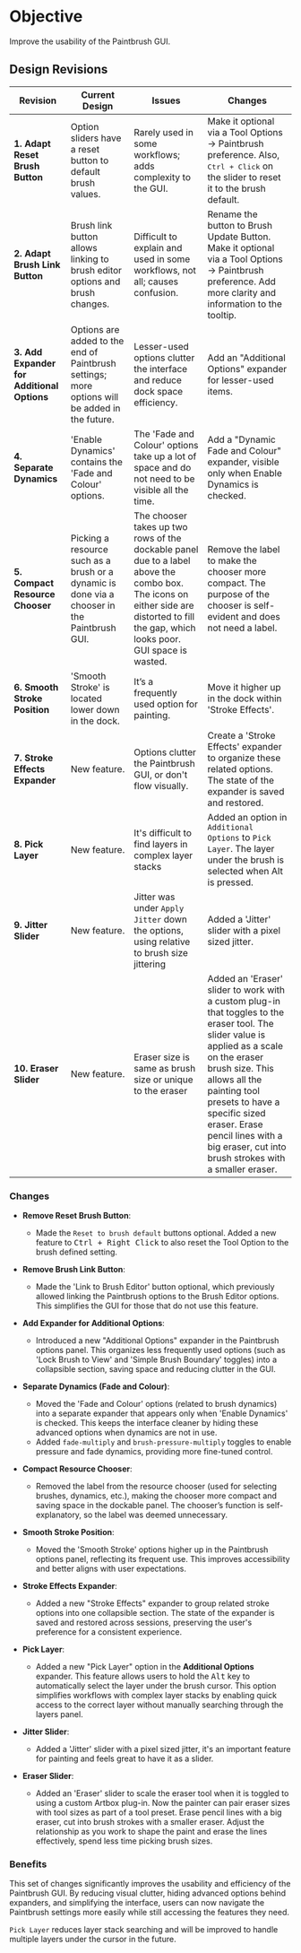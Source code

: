 # Objective

Improve the usability of the Paintbrush GUI.

## Design Revisions

| **Revision** | **Current Design** | **Issues** | **Changes** |
|--------------|---------------------|------------|-------------|
| **1. Adapt Reset Brush Button** | Option sliders have a reset button to default brush values. | Rarely used in some workflows; adds complexity to the GUI. | Make it optional via a Tool Options -> Paintbrush preference. Also, <kbd>Ctrl + Click</kbd> on the slider to reset it to the brush default. |
| **2. Adapt Brush Link Button** | Brush link button allows linking to brush editor options and brush changes. | Difficult to explain and used in some workflows, not all; causes confusion. | Rename the button to Brush Update Button. Make it optional via a Tool Options -> Paintbrush preference. Add more clarity and information to the tooltip. |
| **3. Add Expander for Additional Options** | Options are added to the end of Paintbrush settings; more options will be added in the future. | Lesser-used options clutter the interface and reduce dock space efficiency. | Add an "Additional Options" expander for lesser-used items. |
| **4. Separate Dynamics** | 'Enable Dynamics' contains the 'Fade and Colour' options. | The 'Fade and Colour' options take up a lot of space and do not need to be visible all the time. | Add a "Dynamic Fade and Colour" expander, visible only when Enable Dynamics is checked. |
| **5. Compact Resource Chooser** | Picking a resource such as a brush or a dynamic is done via a chooser in the Paintbrush GUI. | The chooser takes up two rows of the dockable panel due to a label above the combo box. The icons on either side are distorted to fill the gap, which looks poor. GUI space is wasted. | Remove the label to make the chooser more compact. The purpose of the chooser is self-evident and does not need a label. |
| **6. Smooth Stroke Position** | 'Smooth Stroke' is located lower down in the dock. | It’s a frequently used option for painting. | Move it higher up in the dock within 'Stroke Effects'. |
| **7. Stroke Effects Expander** | New feature. | Options clutter the Paintbrush GUI, or don't flow visually. | Create a 'Stroke Effects' expander to organize these related options. The state of the expander is saved and restored. |
| **8. Pick Layer** | New feature. | It's difficult to find layers in complex layer stacks | Added an option in `Additional Options` to `Pick Layer`. The layer under the brush is selected when Alt is pressed.  |
| **9. Jitter Slider** | New feature. | Jitter was under `Apply Jitter` down the options, using relative to brush size jittering | Added a 'Jitter' slider with a pixel sized jitter. |
| **10. Eraser Slider** | New feature. | Eraser size is same as brush size or unique to the eraser | Added an 'Eraser' slider to work with a custom plug-in that toggles to the eraser tool. The slider value is applied as a scale on the eraser brush size. This allows all the painting tool presets to have a specific sized eraser. Erase pencil lines with a big eraser, cut into brush strokes with a smaller eraser.|

### Changes

- **Remove Reset Brush Button**:
    - Made the `Reset to brush default` buttons optional. Added a new feature to <kbd>Ctrl + Right Click</kbd> to also reset the Tool Option to the brush defined setting.

- **Remove Brush Link Button**:
    - Made the 'Link to Brush Editor' button optional, which previously allowed linking the Paintbrush options to the Brush Editor options. This simplifies the GUI for those that do not use this feature.
- **Add Expander for Additional Options**:
    - Introduced a new "Additional Options" expander in the Paintbrush options panel. This organizes less frequently used options (such as 'Lock Brush to View' and 'Simple Brush Boundary' toggles) into a collapsible section, saving space and reducing clutter in the GUI.

- **Separate Dynamics (Fade and Colour)**:
    - Moved the 'Fade and Colour' options (related to brush dynamics) into a separate expander that appears only when 'Enable Dynamics' is checked. This keeps the interface cleaner by hiding these advanced options when dynamics are not in use.
    - Added `fade-multiply` and `brush-pressure-multiply` toggles to enable pressure and fade dynamics, providing more fine-tuned control.

- **Compact Resource Chooser**:
    - Removed the label from the resource chooser (used for selecting brushes, dynamics, etc.), making the chooser more compact and saving space in the dockable panel. The chooser’s function is self-explanatory, so the label was deemed unnecessary.

- **Smooth Stroke Position**:
    - Moved the 'Smooth Stroke' options higher up in the Paintbrush options panel, reflecting its frequent use. This improves accessibility and better aligns with user expectations.

- **Stroke Effects Expander**:
    - Added a new "Stroke Effects" expander to group related stroke options into one collapsible section. The state of the expander is saved and restored across sessions, preserving the user's preference for a consistent experience.

- **Pick Layer**:
    - Added a new "Pick Layer" option in the **Additional Options** expander. This feature allows users to hold the <kbd>Alt</kbd> key to automatically select the layer under the brush cursor. This option simplifies workflows with complex layer stacks by enabling quick access to the correct layer without manually searching through the layers panel.

- **Jitter Slider**:
    - Added a 'Jitter' slider with a pixel sized jitter, it's an important feature for painting and feels great to have it as a slider.

- **Eraser Slider**:
    - Added an 'Eraser' slider to scale the eraser tool when it is toggled to using a custom Artbox plug-in. Now the painter can pair eraser sizes with tool sizes as part of a tool preset. Erase pencil lines with a big eraser, cut into brush strokes with a smaller eraser.
    Adjust the relationship as you work to shape the paint and erase the lines effectively, spend less time picking brush sizes.

### **Benefits**

This set of changes significantly improves the usability and efficiency of the Paintbrush GUI. By reducing visual clutter, hiding advanced options behind expanders, and simplifying the interface, users can now navigate the Paintbrush settings more easily while still accessing the features they need.

`Pick Layer` reduces layer stack searching and will be improved to handle multiple layers under the cursor in the future.
